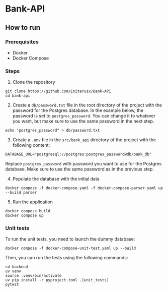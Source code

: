 # Bank-API

## How to run
### Prerequisites
- Docker
- Docker Compose

### Steps
1. Clone the repository
```
git clone https://github.com/Eniterusx/Bank-API
cd bank-api
```

2. Create a `db/password.txt` file in the root directory of the project with the password for the Postgres database. In the example below, the password is set to `postgres_password`. You can change it to whatever you want, but make sure to use the same password in the next step.

```
echo "postgres_password" > db/password.txt
```

3. Create a `.env` file in the `src/bank_api` directory of the project with the following content:
```
DATABASE_URL="postgresql://postgres:postgres_password@db/bank_db"
```
Replace `postgres_password` with password you want to use for the Postgres database. Make sure to use the same password as in the previous step.

4. Populate the database with the initial data
```
docker compose -f docker-compose.yaml -f docker-compose-parser.yaml up --build parser
```

5. Run the application
```
docker compose build
docker compose up
```

### Unit tests
To run the unit tests, you need to launch the dummy database:
```
docker compose -f docker-compose-unit-test.yaml up --build
```
Then, you can run the tests using the following commands:
```
cd backend
uv venv
source .venv/bin/activate
uv pip install -r pyproject.toml .[unit_tests]
pytest
```